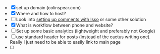 - [x] set up domain (colinspear.com)
- [x] Where and how to host?
- [ ] Look into [setting up comments with Isso](https://stiobhart.net/2017-02-24-isso-comments/) or some other solution
- [x] What is workflow between phone and website?
- [ ] Set up some basic analytics (lightweight and preferably not Google)
- [ ] use standard header for posts (instead of the cactus writing one). Really I just need to be able to easily link to main page
- [ ] 
